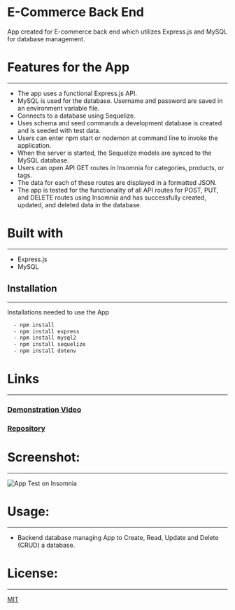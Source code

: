 # E-Commerce Back End 

App created for E-commerce back end which utilizes Express.js and MySQL for database management.
# Features for the App 
-----------------------------------------------------------------------  
- The app uses a functional Express.js API.
-	MySQL is used for the database. Username and password are saved in an environment variable file.
- Connects to a database using Sequelize.
- Uses schema and seed commands a development database is created and is seeded with test data.
-	Users can enter npm start or nodemon at command line to invoke the application. 
- When the server is started, the Sequelize models are synced to the MySQL database.
-	Users can open API GET routes in Insomnia for categories, products, or tags.
- The data for each of these routes are displayed in a formatted JSON.
- The app is tested for the functionality of all API routes for POST, PUT, and DELETE routes using  Insomnia and has successfully created, updated, and deleted data in the database.

# Built with
-----------------------------------------------------------------------
 - Express.js
- MySQL

## Installation
-----------------------------------------------------------------------

Installations needed to use the App 

```bash
  - npm install 
  - npm install express
  - npm install mysql2
  - npm install sequelize
  - npm install dotenv
```
# Links
-----------------------------------------------------------------------
### [Demonstration Video]()
### [Repository]()


# Screenshot:
----------------------------------------------------------------------

 ![App Test on Insomnia]()

# Usage:
----------------------------------------------------------------------
-	Backend database managing App to Create, Read, Update and Delete (CRUD) a database. 



# License:
-----------------------------------------------------------------------
[MIT](https://choosealicense.com/licenses/mit/)